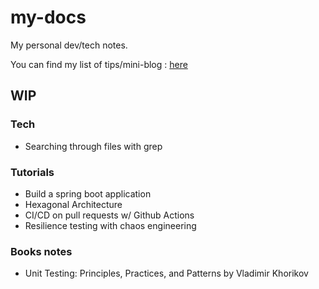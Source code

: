 # my-docs

My personal dev/tech notes. 

You can find my list of tips/mini-blog : [here](https://elieahd.github.io/my-docs/tech/backend/api-guidelines/)

## WIP

### Tech
- Searching through files with grep

### Tutorials 
- Build a spring boot application
- Hexagonal Architecture
- CI/CD on pull requests w/ Github Actions
- Resilience testing with chaos engineering

### Books notes
- Unit Testing: Principles, Practices, and Patterns by Vladimir Khorikov
